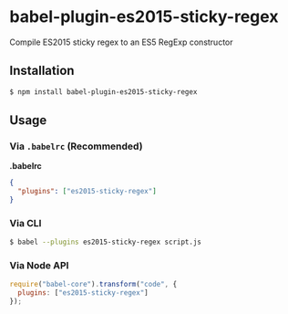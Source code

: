 # babel-plugin-es2015-sticky-regex

Compile ES2015 sticky regex to an ES5 RegExp constructor

## Installation

```sh
$ npm install babel-plugin-es2015-sticky-regex
```

## Usage

### Via `.babelrc` (Recommended)

**.babelrc**

```json
{
  "plugins": ["es2015-sticky-regex"]
}
```

### Via CLI

```sh
$ babel --plugins es2015-sticky-regex script.js
```

### Via Node API

```javascript
require("babel-core").transform("code", {
  plugins: ["es2015-sticky-regex"]
});
```
